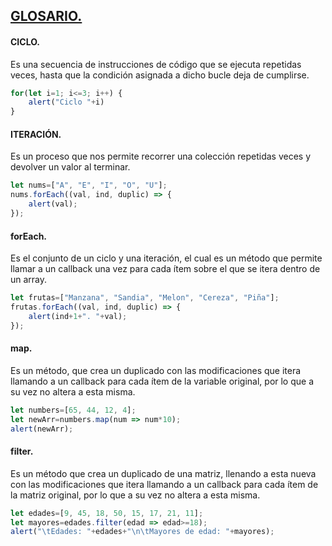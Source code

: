 ## **<u>GLOSARIO.</u>**

#### **CICLO.**

Es una secuencia de instrucciones de código que se ejecuta repetidas veces, hasta que la condición asignada a dicho bucle deja de cumplirse.

```js
for(let i=1; i<=3; i++) {
    alert("Ciclo "+i)
}
```

#### **ITERACIÓN.**

Es un proceso que nos permite recorrer una colección repetidas veces y devolver un valor al terminar.

```js
let nums=["A", "E", "I", "O", "U"];
nums.forEach((val, ind, duplic) => {
    alert(val);
});
```

#### **forEach.**

Es el conjunto de un ciclo y una iteración, el cual es un método que permite llamar a un callback una vez para cada ítem sobre el que se itera dentro de un array.

```js
let frutas=["Manzana", "Sandia", "Melon", "Cereza", "Piña"];
frutas.forEach((val, ind, duplic) => {
    alert(ind+1+". "+val);
});
```

#### **map.**

Es un método, que crea un duplicado con las modificaciones que itera llamando a un callback para cada ítem de la variable original, por lo que a su vez no altera a esta misma.

```js
let numbers=[65, 44, 12, 4];
let newArr=numbers.map(num => num*10);
alert(newArr);
```

#### **filter.**

Es un método que crea un duplicado de una matriz, llenando a esta nueva con las modificaciones que itera llamando a un callback para cada ítem de la matriz original, por lo que a su vez no altera a esta misma.

```js
let edades=[9, 45, 18, 50, 15, 17, 21, 11];
let mayores=edades.filter(edad => edad>=18);
alert("\tEdades: "+edades+"\n\tMayores de edad: "+mayores);
```

